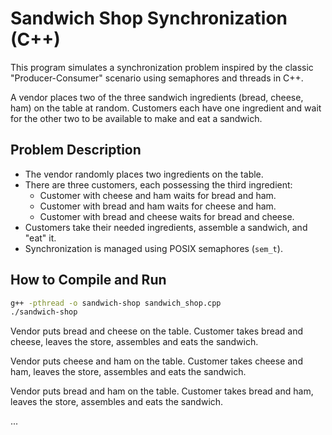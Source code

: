 # Sandwich Shop Synchronization (C++)

This program simulates a synchronization problem inspired by the classic "Producer-Consumer" scenario using semaphores and threads in C++. 

A vendor places two of the three sandwich ingredients (bread, cheese, ham) on the table at random. Customers each have one ingredient and wait for the other two to be available to make and eat a sandwich.

## Problem Description

- The vendor randomly places two ingredients on the table.
- There are three customers, each possessing the third ingredient:
  - Customer with cheese and ham waits for bread and ham.
  - Customer with bread and ham waits for cheese and ham.
  - Customer with bread and cheese waits for bread and cheese.
- Customers take their needed ingredients, assemble a sandwich, and "eat" it.
- Synchronization is managed using POSIX semaphores (`sem_t`).

## How to Compile and Run

```bash
g++ -pthread -o sandwich-shop sandwich_shop.cpp
./sandwich-shop
```

Vendor puts bread and cheese on the table.
Customer takes bread and cheese, leaves the store, assembles and eats the sandwich.

Vendor puts cheese and ham on the table.
Customer takes cheese and ham, leaves the store, assembles and eats the sandwich.

Vendor puts bread and ham on the table.
Customer takes bread and ham, leaves the store, assembles and eats the sandwich.

...
